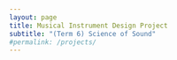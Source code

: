 ```yaml
---
layout: page
title: Musical Instrument Design Project
subtitle: "(Term 6) Science of Sound"
#permalink: /projects/
---
```

